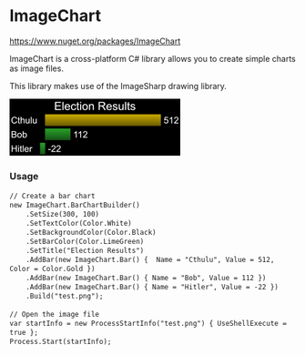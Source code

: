 # ImageChart
https://www.nuget.org/packages/ImageChart

ImageChart is a cross-platform C# library allows you to create simple charts as image files.

This library makes use of the ImageSharp drawing library.

![alt text](https://raw.githubusercontent.com/bmdub/ImageChart/master/image/test.png)

### Usage

```CSharp
// Create a bar chart
new ImageChart.BarChartBuilder()
    .SetSize(300, 100)
    .SetTextColor(Color.White)
    .SetBackgroundColor(Color.Black)
    .SetBarColor(Color.LimeGreen)
    .SetTitle("Election Results")
    .AddBar(new ImageChart.Bar() {  Name = "Cthulu", Value = 512, Color = Color.Gold })
    .AddBar(new ImageChart.Bar() { Name = "Bob", Value = 112 })
    .AddBar(new ImageChart.Bar() { Name = "Hitler", Value = -22 })
    .Build("test.png");

// Open the image file
var startInfo = new ProcessStartInfo("test.png") { UseShellExecute = true };
Process.Start(startInfo);
``` 
